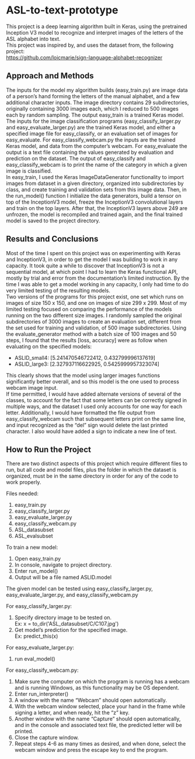 # ASL-to-text-prototype
This project is a deep learning algorithm built in Keras, using the pretrained Inception V3 model to recognize and interpret images of the letters of the ASL alphabet into text.  
This project was inspired by, and uses the dataset from, the following project:  
	https://github.com/loicmarie/sign-language-alphabet-recognizer
  
  
## Approach and Methods
The inputs for the model my algorithm builds (easy_train.py) are image data of a person’s hand forming the letters of the manual alphabet, and a few additional character inputs. The image directory  contains 29 subdirectories, originally containing 3000 images each, which I reduced to 500 images each by random sampling. The output easy_train is a trained Keras model.  
The inputs for the image classification programs (easy_classify_larger.py and easy_evaluate_larger.py) are the trained Keras model, and either a specified image file for easy_classify, or an evaluation set of images for easy_evaluate. For easy_classify_webcam.py the inputs are the trained Keras model, and data from the computer’s webcam. For easy_evaluate the output is a text file containing the values generated by evaluation and prediction on the dataset. The output of easy_classify and easy_classify_webcam is to print the name of the category in which a given image is classified.  
In easy_train, I used the Keras ImageDataGenerator functionality to import images from dataset in a given directory, organized into subdirectories by class, and create training and validation sets from this image data. Then, in the run_model() function I initialize the data generators, build a tensor on top of the InceptionV3 model, freeze the InceptionV3 convolutional layers and train on the top layers. After that, the InceptionV3 layers above 249 are unfrozen, the model is recompiled and trained again, and the final trained model is saved to the project directory.   
  
  
## Results and Conclusions
Most of the time I spent on this project was on experimenting with Keras and InceptionV3, in order to get the model I was building to work in any capacity. It took quite a while to discover that InceptionV3 is not a sequential model, at which point I had to learn the Keras functional API, mostly by trial and error from the documentation’s limited instruction. By the time I was able to get a model working in any capacity, I only had time to do very limited testing of the resulting models.  
Two versions of the programs for this project exist, one set which runs on images of size 150 x 150, and one on images of size 299 x 299. Most of my limited testing focused on comparing the performance of the models running on the two different size images. I randomly sampled the original subdirectories of 3000 images to create an evaluation set, different from the set used for training and validation, of 500 image subdirectories. Using the evaluate_generator method with a batch size of 100 images and 50 steps, I found that the results [loss, accuracy] were as follow when evaluating on the specified models:  
*	ASLID_small4: [5.241470546722412, 0.432799996137619]  
*	ASLID_large3: [2.327937116622925, 0.5425999957323074]  

This clearly shows that the model using larger images functions significantly better overall, and so this model is the one used to process webcam image input.   
If time permitted, I would have added alternate versions of several of the classes, to account for the fact that some letters can be correctly signed in multiple ways, and the dataset I used only accounts for one way for each letter. Additionally, I would have formatted the file output from easy_classify_webcam such that subsequent letters print on the same line, and input recognized as the “del” sign would delete the last printed character. I also would have added a sign to indicate a new line of text.  
  
  
## How to Run the Project
There are two distinct aspects of this project which require different files to run, but all code and model files, plus the folder in which the dataset is organized, must be in the same directory in order for any of the code to work properly.  
	
Files needed:
1.	easy_train.py
2.	easy_classify_larger.py
3.	easy_evaluate_larger.py
4.	easy_classify_webcam.py
6.	ASL_datasubset
7.	ASL_evalsubset  

To train a new model:  
1.	Open easy_train.py
2.	In console, navigate to project directory.
3. 	Enter run_model()
4.	Output will be a file named ASLID.model

The given model can be tested using easy_classify_larger.py, easy_evaluate_larger.py, and easy_classify_webcam.py  

For easy_classify_larger.py:  
1.	Specify directory image to be tested on.  
		Ex: x = to_dir('ASL_datasubset/C/C107.jpg')  
2.	Get model’s prediction for the specified image.  
		Ex: predict_this(x)  
		
For easy_evaluate_larger.py:  
1.	run eval_model()  
	
For easy_classify_webcam.py:  
1.	Make sure the computer on which the program is running has a webcam and is running Windows, as this functionality may be OS dependent.
2.	Enter run_interpreter()
3.	A window with the name “Webcam” should open automatically.
4.	With the webcam window selected, place your hand in the frame while signing a letter, and when ready, hit the “z” key.
5.	Another window with the name “Capture” should open automatically, and in the console and associated text file, the predicted letter will be printed.
6.	Close the capture window.
7.	Repeat steps 4-6 as many times as desired, and when done, select the webcam window and press the escape key to end the program.
